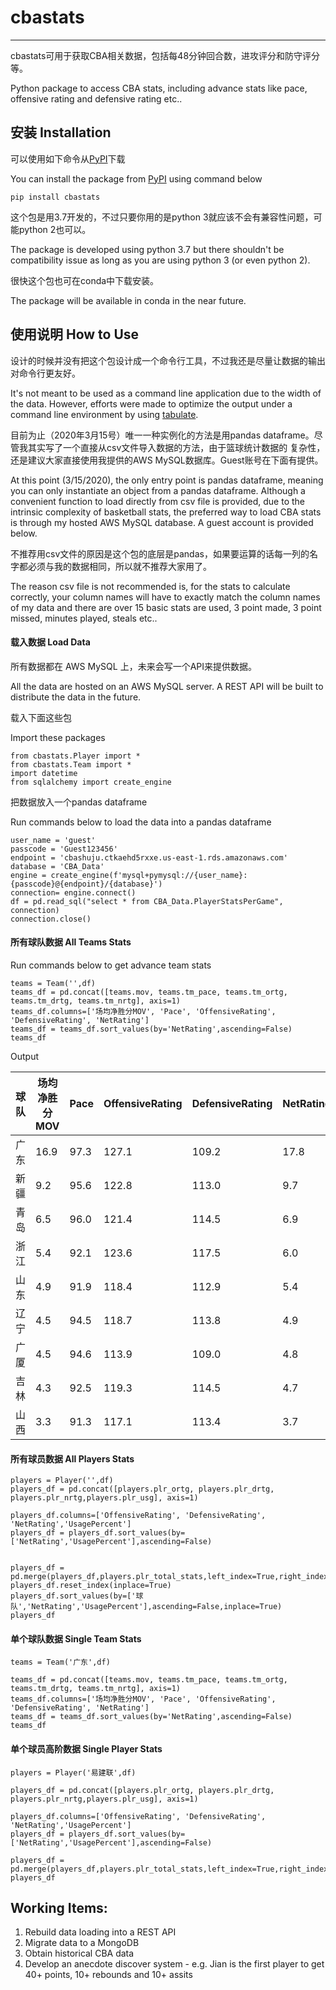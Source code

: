 # cbastats

---

cbastats可用于获取CBA相关数据，包括每48分钟回合数，进攻评分和防守评分等。

Python package to access CBA stats, including advance stats like pace, offensive rating and defensive rating etc..

 ## 安装 Installation

 可以使用如下命令从[PyPI](https://pypi.org/project/cbastats/)下载
 
 You can install the package from [PyPI](https://pypi.org/project/cbastats/) using command below 
 
 
    pip install cbastats
    
这个包是用3.7开发的，不过只要你用的是python 3就应该不会有兼容性问题，可能python 2也可以。

 The package is developed using python 3.7 but there shouldn't be compatibility issue as long as you are using python 3
 (or even python 2).
 
 很快这个包也可在conda中下载安装。
 
 The package will be available in conda in the near future.
 
 ## 使用说明 How to Use
 
 设计的时候并没有把这个包设计成一个命令行工具，不过我还是尽量让数据的输出对命令行更友好。
 
 It's not meant to be used as a command line application due to the width of the data. However, efforts were made to 
 optimize the output under a command line environment by using [tabulate](https://pypi.org/project/tabulate/).
 
 目前为止（2020年3月15号）唯一一种实例化的方法是用pandas dataframe。尽管我其实写了一个直接从csv文件导入数据的方法，由于篮球统计数据的
 复杂性，还是建议大家直接使用我提供的AWS MySQL数据库。Guest账号在下面有提供。
 
 At this point (3/15/2020), the only entry point is pandas dataframe, meaning you can only 
 instantiate an object from a pandas dataframe. Although a convenient function to load directly from csv file is 
 provided, due to the intrinsic complexity of basketball stats, the preferred way to load CBA stats is through my hosted
  AWS MySQL database. A guest account is provided below. 
  
 不推荐用csv文件的原因是这个包的底层是pandas，如果要运算的话每一列的名字都必须与我的数据相同，所以就不推荐大家用了。
  
 The reason csv file is not recommended is, for the stats to calculate correctly, your column names will have to 
 exactly match the column names of my data and there are over 15 basic stats are used, 3 point made, 3 point 
 missed, minutes played, steals etc.. 
 
 #### 载入数据 Load Data
 
 所有数据都在 AWS MySQL 上，未来会写一个API来提供数据。
 
All the data are hosted on an AWS MySQL server. A REST API will be built to distribute 
 the data in the future. 
 
 载入下面这些包
 
 Import these packages
   
    from cbastats.Player import *
    from cbastats.Team import *
    import datetime
    from sqlalchemy import create_engine
  
  把数据放入一个pandas dataframe
  
 Run commands below to load the data into a pandas dataframe
  
    user_name = 'guest'
    passcode = 'Guest123456'
    endpoint = 'cbashuju.ctkaehd5rxxe.us-east-1.rds.amazonaws.com'
    database = 'CBA_Data'
    engine = create_engine(f'mysql+pymysql://{user_name}:{passcode}@{endpoint}/{database}')    
    connection= engine.connect()
    df = pd.read_sql("select * from CBA_Data.PlayerStatsPerGame", connection)
    connection.close()

#### 所有球队数据 All Teams Stats
Run commands below to get advance team stats

    teams = Team('',df)
    teams_df = pd.concat([teams.mov, teams.tm_pace, teams.tm_ortg, teams.tm_drtg, teams.tm_nrtg], axis=1)
    teams_df.columns=['场均净胜分MOV', 'Pace', 'OffensiveRating', 'DefensiveRating', 'NetRating']
    teams_df = teams_df.sort_values(by='NetRating',ascending=False)
    teams_df

Output

|球队|场均净胜分MOV|	Pace	|OffensiveRating|	DefensiveRating|	NetRating|
|---|---|---|---|---|---|
|广东|	16.9|	97.3	|127.1|	109.2|	17.8|
|新疆|	9.2|	95.6|	122.8|	113.0|	9.7
|青岛|	6.5|	96.0|	121.4|	114.5|	6.9
|浙江|	5.4|	92.1|	123.6|	117.5|	6.0
|山东|	4.9|	91.9|	118.4|	112.9|	5.4
|辽宁|	4.5|	94.5|	118.7|	113.8|	4.9
|广厦|	4.5|	94.6|	113.9|	109.0|	4.8
|吉林|	4.3|	92.5|	119.3|	114.5|	4.7
|山西|	3.3|	91.3|	117.1|	113.4|	3.7

#### 所有球员数据 All Players Stats

    players = Player('',df)
    players_df = pd.concat([players.plr_ortg, players.plr_drtg, players.plr_nrtg,players.plr_usg], axis=1)
  
    players_df.columns=['OffensiveRating', 'DefensiveRating', 'NetRating','UsagePercent']
    players_df = players_df.sort_values(by=['NetRating','UsagePercent'],ascending=False)
    
    
    players_df = pd.merge(players_df,players.plr_total_stats,left_index=True,right_index=True)
    players_df.reset_index(inplace=True)
    players_df.sort_values(by=['球队','NetRating','UsagePercent'],ascending=False,inplace=True)
    players_df
    
#### 单个球队数据 Single Team Stats


    teams = Team('广东',df)
    
    teams_df = pd.concat([teams.mov, teams.tm_pace, teams.tm_ortg, teams.tm_drtg, teams.tm_nrtg], axis=1)
    teams_df.columns=['场均净胜分MOV', 'Pace', 'OffensiveRating', 'DefensiveRating', 'NetRating']
    teams_df = teams_df.sort_values(by='NetRating',ascending=False)
    teams_df


#### 单个球员高阶数据 Single Player Stats

    players = Player('易建联',df)
    
    players_df = pd.concat([players.plr_ortg, players.plr_drtg, players.plr_nrtg,players.plr_usg], axis=1)
    
    players_df.columns=['OffensiveRating', 'DefensiveRating', 'NetRating','UsagePercent']
    players_df = players_df.sort_values(by=['NetRating','UsagePercent'],ascending=False)
    
    players_df = pd.merge(players_df,players.plr_total_stats,left_index=True,right_index=True)
    players_df    


## Working Items:
1. Rebuild data loading into a REST API
2. Migrate data to a MongoDB
3. Obtain historical CBA data
4. Develop an anecdote discover system - e.g. Jian is the first player to get 40+ points, 10+ rebounds and 10+ assits
